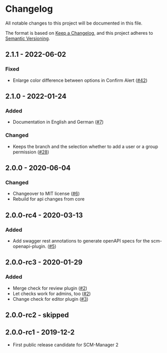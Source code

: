 # Changelog

All notable changes to this project will be documented in this file.

The format is based on [Keep a Changelog](https://keepachangelog.com/en/1.0.0/),
and this project adheres to [Semantic Versioning](https://semver.org/spec/v2.0.0.html).

## 2.1.1 - 2022-06-02
### Fixed
- Enlarge color difference between options in Confirm Alert ([#42](https://github.com/scm-manager/scm-branchwp-plugin/pull/42))

## 2.1.0 - 2022-01-24
### Added
- Documentation in English and German ([#7](https://github.com/scm-manager/scm-branchwp-plugin/pull/7))

### Changed
- Keeps the branch and the selection whether to add a user or a group permission ([#28](https://github.com/scm-manager/scm-branchwp-plugin/pull/28))

## 2.0.0 - 2020-06-04
### Changed
- Changeover to MIT license ([#6](https://github.com/scm-manager/scm-branchwp-plugin/pull/6))
- Rebuild for api changes from core

## 2.0.0-rc4 - 2020-03-13
### Added
- Add swagger rest annotations to generate openAPI specs for the scm-openapi-plugin. ([#5](https://github.com/scm-manager/scm-branchwp-plugin/pull/5))

## 2.0.0-rc3 - 2020-01-29
### Added
- Merge check for review plugin ([#2](https://github.com/scm-manager/scm-branchwp-plugin/pull/2))
- Let checks work for admins, too ([#2](https://github.com/scm-manager/scm-branchwp-plugin/pull/2))
- Change check for editor plugin ([#3](https://github.com/scm-manager/scm-branchwp-plugin/pull/3))

## 2.0.0-rc2 - skipped

## 2.0.0-rc1 - 2019-12-2
- First public release candidate for SCM-Manager 2
